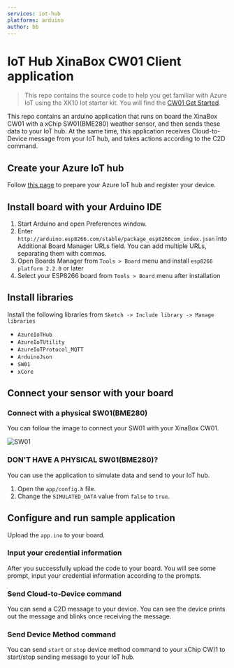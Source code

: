 ```yaml
---
services: iot-hub
platforms: arduino
author: bb
---
```


# IoT Hub XinaBox CW01 Client application 
> This repo contains the source code to help you get familiar with Azure IoT using the XK10 Iot starter kit. You will find the [CW01 Get Started](https://docs.microsoft.com/en-us/azure/iot-hub/iot-hub-arduino-xinabox-cw01-get-started).

This repo contains an arduino application that runs on board the XinaBox CW01 with a xChip SW01(BME280) weather sensor, and then sends these data to your IoT hub. At the same time, this application receives Cloud-to-Device message from your IoT hub, and takes actions according to the C2D command. 


## Create your Azure IoT hub
Follow [this page](https://docs.microsoft.com/en-us/azure/iot-hub/iot-hub-arduino-xinabox-cw01-get-started) to prepare your Azure IoT hub and register your device.

## Install board with your Arduino IDE
1. Start Arduino and open Preferences window.
2. Enter `http://arduino.esp8266.com/stable/package_esp8266com_index.json` into Additional Board Manager URLs field. You can add multiple URLs, separating them with commas.
3. Open Boards Manager from `Tools > Board` menu and install `esp8266 platform 2.2.0` or later
4. Select your ESP8266 board from `Tools > Board` menu after installation

## Install libraries
Install the following libraries from `Sketch -> Include library -> Manage libraries`

* `AzureIoTHub`
* `AzureIoTUtility`
* `AzureIoTProtocol_MQTT`
* `ArduinoJson`
* `SW01`
* `xCore`

## Connect your sensor with your board
### Connect with a physical SW01(BME280)
You can follow the image to connect your SW01 with your XinaBox CW01.

![SW01](https://docs.microsoft.com/en-us/azure/iot-hub/media/iot-hub-xinabox-cw01-wifi-xchip-arduino-get-started/cw01+sw01.png)

### DON'T HAVE A PHYSICAL SW01(BME280)?
You can use the application to simulate data and send to your IoT hub.
1. Open the `app/config.h` file.
2. Change the `SIMULATED_DATA` value from `false` to `true`.

## Configure and run sample application
Upload the `app.ino` to your board.

### Input your credential information
After you successfully upload the code to your board. You will see some prompt, input your credential information according to the prompts.

### Send Cloud-to-Device command
You can send a C2D message to your device. You can see the device prints out the message and blinks once receiving the message.

### Send Device Method command
You can send `start` or `stop` device method command to your xChip CW)1 to start/stop sending message to your IoT hub.
